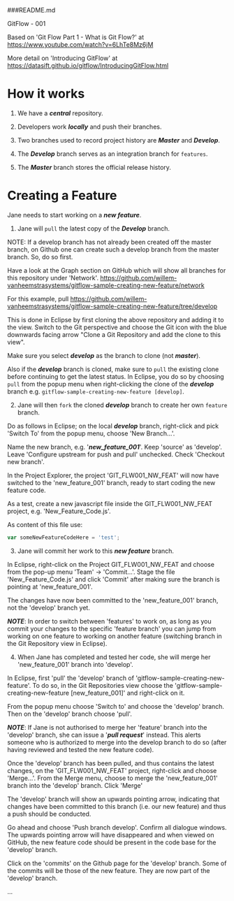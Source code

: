###README.md

GitFlow - 001

Based on 'Git Flow Part 1 - What is Git Flow?' at https://www.youtube.com/watch?v=6LhTe8Mz6jM

More detail on 'Introducing GitFlow' at https://datasift.github.io/gitflow/IntroducingGitFlow.html

# How it works

1) We have a ***central*** repository.
 
2) Developers work ***locally*** and push their branches.

3) Two branches used to record project history are ***Master*** and ***Develop***.

4) The ***Develop*** branch serves as an integration branch for ```features```.

5) The ***Master*** branch stores the official release history.

# Creating a Feature

Jane needs to start working on a ***new feature***.

1) Jane will ```pull``` the latest copy of the ***Develop*** branch.

NOTE: If a develop branch has not already been created off the master branch, on Github one can create such a develop branch from the master branch. So, do so first.

Have a look at the Graph section on GitHub which will show all branches for this repository under 'Network'. https://github.com/willem-vanheemstrasystems/gitflow-sample-creating-new-feature/network

For this example, pull https://github.com/willem-vanheemstrasystems/gitflow-sample-creating-new-feature/tree/develop

This is done in Eclipse by first cloning the above repository and adding it to the view. Switch to the Git perspective and choose the Git icon with the blue downwards facing arrow "Clone a Git Repository and add the clone to this view". 

Make sure you select ***develop*** as the branch to clone (not ***master***). 

Also if the ***develop*** branch is cloned, make sure to ```pull``` the existing clone before continuing to get the latest status. In Eclipse, you do so by choosing ```pull``` from the popup menu when right-clicking the clone of the ***develop*** branch e.g. ```gitflow-sample-creating-new-feature [develop]```.

2) Jane will then ```fork``` the cloned ***develop*** branch to create her own ```feature``` branch.

Do as follows in Eclipse; on the local ***develop*** branch, right-click and pick 'Switch To' from the popup menu, choose 'New Branch...'.

Name the new branch, e.g. '***new_feature_001***'. Keep 'source' as 'develop'. Leave 'Configure upstream for push and pull' unchecked. Check 'Checkout new branch'.

In the Project Explorer, the project 'GIT_FLW001_NW_FEAT' will now have switched to the 'new_feature_001' branch, ready to start coding the new feature code.

As a test, create a new javascript file inside the GIT_FLW001_NW_FEAT project, e.g. 'New_Feature_Code.js'. 

As content of this file use:

```javascript
var someNewFeatureCodeHere = 'test';
```

3) Jane will commit her work to this ***new feature*** branch.

In Eclipse, right-click on the Project GIT_FLW001_NW_FEAT and choose from the pop-up menu 'Team' -> 'Commit...'. Stage the file 'New_Feature_Code.js' and click 'Commit' after making sure the branch is pointing at 'new_feature_001'.

The changes have now been committed to the 'new_feature_001' branch, not the 'develop' branch yet.

***NOTE***: In order to switch between 'features' to work on, as long as you commit your changes to the specific 'feature branch' you can jump from working on one feature to working on another feature (switching branch in the Git Repository view in Eclipse).

4) When Jane has completed and tested her code, she will merge her 'new_feature_001' branch into 'develop'.

In Eclipse, first 'pull' the 'develop' branch of 'gitflow-sample-creating-new-feature'. To do so, in the Git Repositories view choose the 'gitflow-sample-creating-new-feature [new_feature_001]' and right-click on it.

From the popup menu choose 'Switch to' and choose the 'develop' branch. Then on the 'develop' branch choose 'pull'.

***NOTE***: If Jane is not authorised to merge her 'feature' branch into the 'develop' branch, she can issue a '***pull request***' instead. This alerts someone who is authorized to merge into the develop branch to do so (after having reviewed and tested the new feature code).

Once the 'develop' branch has been pulled, and thus contains the latest changes, on the 'GIT_FLW001_NW_FEAT' project, right-click and choose 'Merge...'. From the Merge menu, choose to merge the 'new_feature_001' branch into the 'develop' branch. Click 'Merge'

The 'develop' branch will show an upwards pointing arrow, indicating that changes have been committed to this branch (i.e. our new feature) and thus a push should be conducted.

Go ahead and choose 'Push branch develop'. Confirm all dialogue windows. The upwards pointing arrow will have disappeared and when viewed on GitHub, the new feature code should be present in the code base for the 'develop' branch. 

Click on the 'commits' on the Github page for the 'develop' branch. Some of the commits will be those of the new feature. They are now part of the 'develop' branch.   


...
